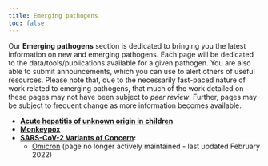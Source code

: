 ```yaml
---
title: Emerging pathogens
toc: false
---
```


Our **Emerging pathogens** section is dedicated to bringing you the latest information on new and emerging pathogens. Each page will be dedicated to the data/tools/publications available for a given pathogen. You are also able to submit announcements, which you can use to alert others of useful resources. Please note that, due to the necessarily fast-paced nature of work related to emerging pathogens, that much of the work detailed on these pages may not have been subject to *peer review*. Further, pages may be subject to frequent change as more information becomes available.

- **[Acute hepatitis of unknown origin in children](hepatitis_unknown_origin)**
- **[Monkeypox](monkeypox)**
- **[SARS-CoV-2 Variants of Concern](voc/):**
    - [Omicron](voc/omicron/) (page no longer actively maintained - last updated February 2022)
